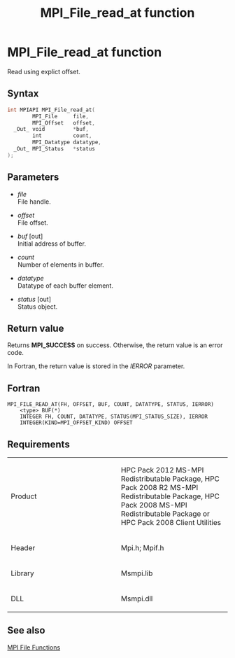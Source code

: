 ﻿---
title: MPI_File_read_at function
TOCTitle: MPI_File_read_at function
ms:assetid: 87993528-d8be-418f-89fa-303aa08d8fc4
ms:mtpsurl: https://msdn.microsoft.com/en-us/library/Dn473344(v=VS.85)
ms:contentKeyID: 59360880
ms.date: 03/28/2018
mtps_version: v=VS.85
f1_keywords:
- MPI_FILE_READ_AT
- mpif/MPI_File_read_at
- mpi/MPI_FILE_READ_AT
dev_langs:
- C++
- C
---

# MPI\_File\_read\_at function

Read using explict offset.

## Syntax

``` c++
int MPIAPI MPI_File_read_at(
        MPI_File     file,
        MPI_Offset   offset,
  _Out_ void         *buf,
        int          count,
        MPI_Datatype datatype,
  _Out_ MPI_Status   *status
);
```

## Parameters

  - *file*  
    File handle.

  - *offset*  
    File offset.

  - *buf* \[out\]  
    Initial address of buffer.

  - *count*  
    Number of elements in buffer.

  - *datatype*  
    Datatype of each buffer element.

  - *status* \[out\]  
    Status object.

## Return value

Returns **MPI\_SUCCESS** on success. Otherwise, the return value is an error code.

In Fortran, the return value is stored in the *IERROR* parameter.

## Fortran

    MPI_FILE_READ_AT(FH, OFFSET, BUF, COUNT, DATATYPE, STATUS, IERROR)
        <type> BUF(*)
        INTEGER FH, COUNT, DATATYPE, STATUS(MPI_STATUS_SIZE), IERROR
        INTEGER(KIND=MPI_OFFSET_KIND) OFFSET

## Requirements

<table>
<colgroup>
<col style="width: 50%" />
<col style="width: 50%" />
</colgroup>
<tbody>
<tr class="odd">
<td><p>Product</p></td>
<td><p>HPC Pack 2012 MS-MPI Redistributable Package, HPC Pack 2008 R2 MS-MPI Redistributable Package, HPC Pack 2008 MS-MPI Redistributable Package or HPC Pack 2008 Client Utilities</p></td>
</tr>
<tr class="even">
<td><p>Header</p></td>
<td>Mpi.h;
Mpif.h</td>
</tr>
<tr class="odd">
<td><p>Library</p></td>
<td>Msmpi.lib</td>
</tr>
<tr class="even">
<td><p>DLL</p></td>
<td>Msmpi.dll</td>
</tr>
</tbody>
</table>


## See also

[MPI File Functions](mpi-file-functions.md)

